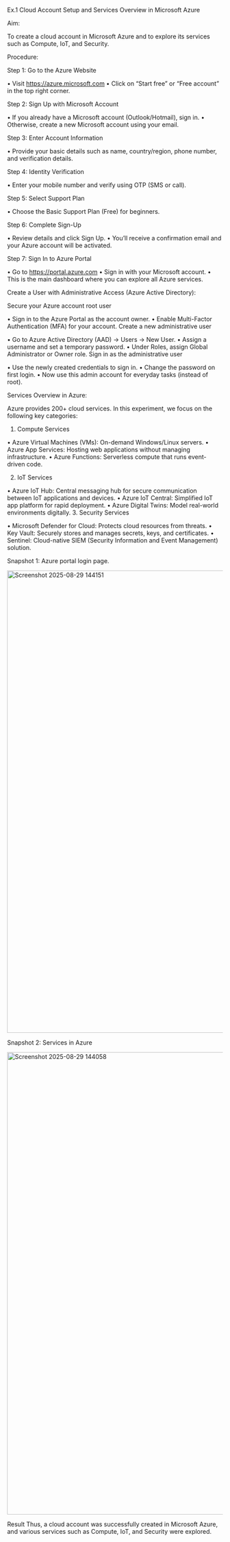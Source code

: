 Ex.1 Cloud Account Setup and Services Overview in Microsoft Azure

Aim:

To create a cloud account in Microsoft Azure and to explore its services such as Compute, IoT, and Security.

Procedure:

Step 1: Go to the Azure Website

•	Visit https://azure.microsoft.com
•	Click on “Start free” or “Free account” in the top right corner.

Step 2: Sign Up with Microsoft Account

•	If you already have a Microsoft account (Outlook/Hotmail), sign in.
•	Otherwise, create a new Microsoft account using your email.

Step 3: Enter Account Information

•	Provide your basic details such as name, country/region, phone number, and verification details.

Step 4: Identity Verification

•	Enter your mobile number and verify using OTP (SMS or call).

Step 5: Select Support Plan

•	Choose the Basic Support Plan (Free) for beginners.

Step 6: Complete Sign-Up

•	Review details and click Sign Up.
•	You’ll receive a confirmation email and your Azure account will be activated.

Step 7: Sign In to Azure Portal

•	Go to https://portal.azure.com
•	Sign in with your Microsoft account.
•	This is the main dashboard where you can explore all Azure services.

Create a User with Administrative Access (Azure Active Directory):

Secure your Azure account root user

•	Sign in to the Azure Portal as the account owner.
•	Enable Multi-Factor Authentication (MFA) for your account.
Create a new administrative user

•	Go to Azure Active Directory (AAD) → Users → New User.
•	Assign a username and set a temporary password.
•	Under Roles, assign Global Administrator or Owner role.
Sign in as the administrative user

•	Use the newly created credentials to sign in.
•	Change the password on first login.
•	Now use this admin account for everyday tasks (instead of root).

Services Overview in Azure:

Azure provides 200+ cloud services. In this experiment, we focus on the following key categories:

1.	Compute Services

•	Azure Virtual Machines (VMs): On-demand Windows/Linux servers.
•	Azure App Services: Hosting web applications without managing infrastructure.
•	Azure Functions: Serverless compute that runs event-driven code.

2.	IoT Services

•	Azure IoT Hub: Central messaging hub for secure communication between IoT applications and devices.
•	Azure IoT Central: Simplified IoT app platform for rapid deployment.
•	Azure Digital Twins: Model real-world environments digitally.
3.	Security Services

•	Microsoft Defender for Cloud: Protects cloud resources from threats.
•	Key Vault: Securely stores and manages secrets, keys, and certificates.
•	Sentinel: Cloud-native SIEM (Security Information and Event Management) solution.
 
Snapshot 1: Azure portal login page.



<img width="1920" height="1080" alt="Screenshot 2025-08-29 144151" src="https://github.com/user-attachments/assets/d457e364-0972-49ae-91ec-b1f1e6ab984c" />



Snapshot 2: Services in Azure

<img width="1920" height="1080" alt="Screenshot 2025-08-29 144058" src="https://github.com/user-attachments/assets/e82fda01-b0dd-4db2-bcd8-0eda12c05943" />





Result
Thus, a cloud account was successfully created in Microsoft Azure, and various services such as  Compute, IoT, and Security were explored.

